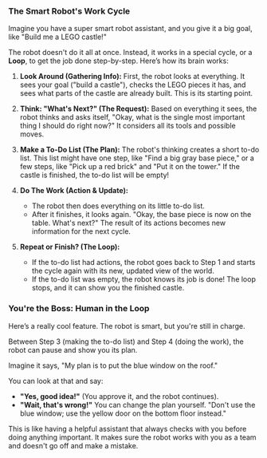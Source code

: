### The Smart Robot's Work Cycle

Imagine you have a super smart robot assistant, and you give it a big goal, like "Build me a LEGO castle!"

The robot doesn't do it all at once. Instead, it works in a special cycle, or a **Loop**, to get the job done step-by-step. Here’s how its brain works:

1.  **Look Around (Gathering Info):** First, the robot looks at everything. It sees your goal ("build a castle"), checks the LEGO pieces it has, and sees what parts of the castle are already built. This is its starting point.

2.  **Think: "What's Next?" (The Request):** Based on everything it sees, the robot thinks and asks itself, "Okay, what is the single most important thing I should do right now?" It considers all its tools and possible moves.

3.  **Make a To-Do List (The Plan):** The robot's thinking creates a short to-do list. This list might have one step, like "Find a big gray base piece," or a few steps, like "Pick up a red brick" and "Put it on the tower." If the castle is finished, the to-do list will be empty!

4.  **Do The Work (Action & Update):**
    *   The robot then does everything on its little to-do list.
    *   After it finishes, it looks again. "Okay, the base piece is now on the table. What's next?" The result of its actions becomes new information for the next cycle.

5.  **Repeat or Finish? (The Loop):**
    *   If the to-do list had actions, the robot goes back to Step 1 and starts the cycle again with its new, updated view of the world.
    *   If the to-do list was empty, the robot knows its job is done! The loop stops, and it can show you the finished castle.

### You're the Boss: Human in the Loop

Here’s a really cool feature. The robot is smart, but you're still in charge.

Between Step 3 (making the to-do list) and Step 4 (doing the work), the robot can pause and show you its plan.

Imagine it says, "My plan is to put the blue window on the roof."

You can look at that and say:

*   **"Yes, good idea!"** (You approve it, and the robot continues).
*   **"Wait, that's wrong!"** You can change the plan yourself. "Don't use the blue window; use the yellow door on the bottom floor instead."

This is like having a helpful assistant that always checks with you before doing anything important. It makes sure the robot works with you as a team and doesn't go off and make a mistake.
